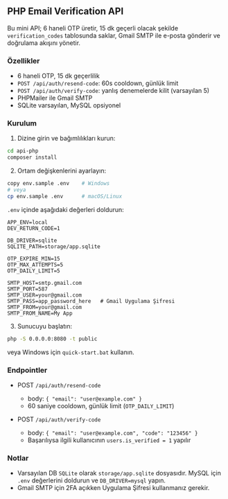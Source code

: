 ## PHP Email Verification API

Bu mini API; 6 haneli OTP üretir, 15 dk geçerli olacak şekilde `verification_codes` tablosunda saklar, Gmail SMTP ile e-posta gönderir ve doğrulama akışını yönetir.

### Özellikler
- 6 haneli OTP, 15 dk geçerlilik
- `POST /api/auth/resend-code`: 60s cooldown, günlük limit
- `POST /api/auth/verify-code`: yanlış denemelerde kilit (varsayılan 5)
- PHPMailer ile Gmail SMTP
- SQLite varsayılan, MySQL opsiyonel

### Kurulum
1) Dizine girin ve bağımlılıkları kurun:
```bash
cd api-php
composer install
```

2) Ortam değişkenlerini ayarlayın:
```bash
copy env.sample .env    # Windows
# veya
cp env.sample .env      # macOS/Linux
```
`.env` içinde aşağıdaki değerleri doldurun:

```
APP_ENV=local
DEV_RETURN_CODE=1

DB_DRIVER=sqlite
SQLITE_PATH=storage/app.sqlite

OTP_EXPIRE_MIN=15
OTP_MAX_ATTEMPTS=5
OTP_DAILY_LIMIT=5

SMTP_HOST=smtp.gmail.com
SMTP_PORT=587
SMTP_USER=your@gmail.com
SMTP_PASS=app_password_here   # Gmail Uygulama Şifresi
SMTP_FROM=your@gmail.com
SMTP_FROM_NAME=My App
```

3) Sunucuyu başlatın:
```bash
php -S 0.0.0.0:8080 -t public
```
veya Windows için `quick-start.bat` kullanın.

### Endpointler
- POST `/api/auth/resend-code`
  - body: `{ "email": "user@example.com" }`
  - 60 saniye cooldown, günlük limit (`OTP_DAILY_LIMIT`)

- POST `/api/auth/verify-code`
  - body: `{ "email": "user@example.com", "code": "123456" }`
  - Başarılıysa ilgili kullanıcının `users.is_verified = 1` yapılır

### Notlar
- Varsayılan DB `SQLite` olarak `storage/app.sqlite` dosyasıdır. MySQL için `.env` değerlerini doldurun ve `DB_DRIVER=mysql` yapın.
- Gmail SMTP için 2FA açıkken Uygulama Şifresi kullanmanız gerekir.


